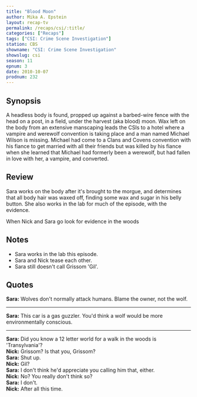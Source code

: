 ```yaml
---
title: "Blood Moon"
author: Mika A. Epstein
layout: recap-tv
permalink: /recaps/csi/:title/
categories: ["Recaps"]
tags: ["CSI: Crime Scene Investigation"]
station: CBS
showname: "CSI: Crime Scene Investigation"
showslug: csi
season: 11
epnum: 3  
date: 2010-10-07
prodnum: 232  
---
```


## Synopsis

A headless body is found, propped up against a barbed-wire fence with the head on a post, in a field, under the harvest (aka blood) moon. Wax left on the body from an extensive manscaping leads the CSIs to a hotel where a vampire and werewolf convention is taking place and a man named Michael Wilson is missing. Michael had come to a Clans and Covens convention with his fiance to get married with all their friends but was killed by his fiance when she learned that Michael had formerly been a werewolf, but had fallen in love with her, a vampire, and converted.

## Review

Sara works on the body after it's brought to the morgue, and determines that all body hair was waxed off, finding some wax and sugar in his belly button. She also works in the lab for much of the episode, with the evidence.

When Nick and Sara go look for evidence in the woods

## Notes

* Sara works in the lab this episode.  
* Sara and Nick tease each other.  
* Sara still doesn't call Grissom 'Gil'.

## Quotes

**Sara:** Wolves don't normally attack humans. Blame the owner, not the wolf.

- - -

**Sara:** This car is a gas guzzler. You'd think a wolf would be more environmentally conscious.

- - -

**Sara:** Did you know a 12 letter world for a walk in the woods is 'Transylvania'?  
**Nick:** Grissom? Is that you, Grissom?  
**Sara:** Shut up.  
**Nick:** Gil?  
**Sara:** I don't think he'd appreciate you calling him that, either.  
**Nick:** No? You really don't think so?  
**Sara:** I don't.  
**Nick:** After all this time.
